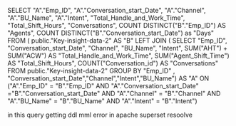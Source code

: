 SELECT
    "A"."Emp_ID",
    "A"."Conversation_start_Date",
    "A"."Channel",
    "A"."BU_Name",
    "A"."Intent", "Total_Handle_and_Work_Time", "Total_Shift_Hours", "Conversations",
    COUNT DISTINCT("B"."Emp_ID") AS "Agents",
    COUNT DISTINCT("B"."Conversation_start_Date") as "Days"
FROM
(
    public."Key-insight-data-2" AS "B"
LEFT JOIN
(
SELECT 
    "Emp_ID",
    "Conversation_start_Date",
    "Channel",
    "BU_Name",
    "Intent",
    SUM("AHT") + SUM("ACW") AS "Total_Handle_and_Work_Time",
    SUM("Agent_Shift_Time") AS "Total_Shift_Hours",
    COUNT("Conversation_id") AS "Conversations"
  FROM 
    public."Key-insight-data-2"
    GROUP BY "Emp_ID" , "Conversation_start_Date","Channel","Intent","BU_Name") AS "A"
ON ("A"."Emp_ID" = "B"."Emp_ID" AND "A"."Conversation_start_Date" ="B"."Conversation_start_Date" AND "A"."Channel" = "B"."Channel" AND
"A"."BU_Name" = "B"."BU_Name" AND "A"."Intent" = "B"."Intent")



in this query getting ddl mml error in apache superset resoolve
